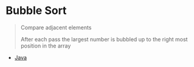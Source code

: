 # Bubble Sort

> Compare adjacent elements
> 
> After each pass the largest number is bubbled up to the right most position in the array

- [Java](BubbleSort.java)
